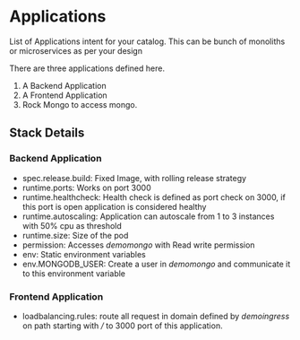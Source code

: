 # Applications 

List of Applications intent for your catalog. This can be bunch of monoliths or microservices as per your design

There are three applications defined here.

1. A Backend Application
2. A Frontend Application
3. Rock Mongo to access mongo.

## Stack Details

### Backend Application

* spec.release.build: Fixed Image, with rolling release strategy
* runtime.ports: Works on port 3000
* runtime.healthcheck: Health check is defined as port check on 3000, if this port is open application is considered healthy
* runtime.autoscaling: Application can autoscale from 1 to 3 instances with 50% cpu as threshold
* runtime.size: Size of the pod
* permission: Accesses *demomongo* with Read write permission
* env: Static environment variables
* env.MONGODB_USER: Create a user in *demomongo* and communicate it to this environment variable

### Frontend Application

* loadbalancing.rules: route all request in domain defined by  *demoingress* on path starting with */* to 3000 port of this application.

